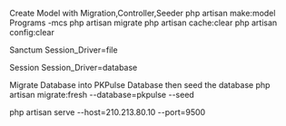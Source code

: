 
Create Model with Migration,Controller,Seeder
php artisan make:model Programs -mcs
php artisan migrate
php artisan cache:clear
php artisan config:clear


Sanctum
Session_Driver=file

Session
Session_Driver=database

Migrate Database into PKPulse Database then seed the database
php artisan migrate:fresh --database=pkpulse --seed


php artisan serve --host=210.213.80.10 --port=9500
